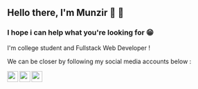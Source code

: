 ## Hello there, I'm Munzir 👋 👋
### I hope i can help what you're looking for 😁

I'm college student and Fullstack Web Developer !

We can be closer by following my social media accounts below : 

[<img src="https://image.flaticon.com/icons/png/512/174/174855.png" width="25px"  align="left">](https://instagram.com/munzirmussafi)
[<img src="https://image.flaticon.com/icons/png/512/2111/2111646.png" width="25px" align="left">](https://t.me/munzirmuns)
[<img src="https://image.flaticon.com/icons/png/512/124/124027.png" width="25px" align="left">](https://line.me/ti/p/~munear3mz)



<!--
**munzirgans/munzirgans** is a ✨ _special_ ✨ repository because its `README.md` (this file) appears on your GitHub profile.

Here are some ideas to get you started:

- 🔭 I’m currently working on ...
- 🌱 I’m currently learning ...
- 👯 I’m looking to collaborate on ...
- 🤔 I’m looking for help with ...
- 💬 Ask me about ...
- 📫 How to reach me: ...
- 😄 Pronouns: ...
- ⚡ Fun fact: ...
-->
